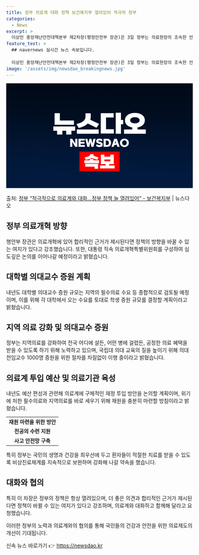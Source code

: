 ```yaml
---
title: 정부 의료계 대화 정책 보건복지부 열려있어 적극적 정부
categories:
  - News
excerpt: >
  이상민 중앙재난안전대책본부 제2차장(행정안전부 장관)은 3일 정부는 의료현장의 조속한 안정을 위해 적극적으로…
feature_text: >
  ## navernews 실시간 뉴스 속보입니다.

  이상민 중앙재난안전대책본부 제2차장(행정안전부 장관)은 3일 정부는 의료현장의 조속한 안정을 위해 적극적으로…
image: '/assets/img/newsdao_breakingnews.jpg'
---
```


![뉴스다오 속보](/assets/img/newsdao_breakingnews.jpg)

<p>출처: <a href="https://newsdao.kr/3499" rel="dofollow">정부 “적극적으로 의료계와 대화…정부 정책 늘 열려있어”  - 보건복지부</a> | 뉴스다오</p>

<h2 data-ke-size="size26">정부 의료개혁 방향</h2>
<p data-ke-size="size16">행안부 장관은 의료개혁에 있어 합리적인 근거가 제시된다면 정책의 방향을 바꿀 수 있는 여지가 있다고 강조했습니다. 또한, 대통령 직속 의료개혁특별위원회를 구성하여 심도깊은 논의를 이어나갈 예정이라고 밝혔습니다.</p>

<h2 data-ke-size="size26">대학별 의대교수 증원 계획</h2>
<p data-ke-size="size16">내년도 대학별 의대교수 증원 규모는 지역의 필수의료 수요 등 종합적으로 검토될 예정이며, 이를 위해 각 대학에서 오는 수요를 토대로 학생 증원 규모를 결정할 계획이라고 밝혔습니다.</p>

<h2 data-ke-size="size26">지역 의료 강화 및 의대교수 증원</h2>
<p data-ke-size="size16">정부는 지역의료를 강화하여 전국 어디에 살든, 어떤 병에 걸렸든, 공정한 의료 혜택을 받을 수 있도록 하기 위해 노력하고 있으며, 국립대 의대 교육의 질을 높이기 위해 의대 전임교수 1000명 증원을 위한 절차를 차질없이 이행 중이라고 밝혔습니다.</p>

<h2 data-ke-size="size26">의료계 투입 예산 및 의료기관 육성</h2>
<p data-ke-size="size16">내년도 예산 편성과 관련해 의료계에 구체적인 재정 투입 방안을 논의할 계획이며, 위기에 처한 필수의료와 지역의료를 바로 세우기 위해 재원을 충분히 마련할 방침이라고 밝혔습니다.</p>
<table>
  <tr>
    <td style="text-align: center; height: 17px;"><b>재원 마련을 위한 방안</b></td>
  </tr>
  <tr>
    <td style="text-align: center; height: 17px;"><b>전공의 수련 지원</b></td>
  </tr>
  <tr>
    <td style="text-align: center; height: 17px;"><b>사고 안전망 구축</b></td>
  </tr>
</table>

<p data-ke-size="size16">특히 정부는 국민의 생명과 건강을 최우선에 두고 환자들이 적절한 치료를 받을 수 있도록 비상진료체계를 지속적으로 보완하며 강화해 나갈 약속을 했습니다.</p>

<h2 data-ke-size="size26">대화와 협의</h2>
<p data-ke-size="size16">특히 이 차장은 정부의 정책은 항상 열려있으며, 더 좋은 의견과 합리적인 근거가 제시된다면 정책이 바뀔 수 있는 여지가 있다고 강조하며, 의료계와 대화하고 함께해 달라고 요청했습니다.</p>

<p data-ke-size="size16">이러한 정부의 노력과 의료계와의 협의를 통해 국민들의 건강과 안전을 위한 의료제도의 개선이 기대됩니다.</p>
 

신속 뉴스 바로가기 👉 <a href="https://newsdao.kr" rel="dofollow">https://newsdao.kr</a>


